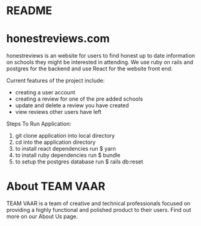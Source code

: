# README


# honestreviews.com

honestreviews is an website for users to find honest up to date information on schools they might be interested in attending. We use ruby on rails and postgres for the backend and use React for the website front end. 

Current features of the project include:
- creating a user account
- creating a review for one of the pre added schools
- update and delete a review you have created
- view reviews other users have left


Steps To Run Application: 

1. git clone application into local directory
2. cd into the application directory
3. to install react dependencies run $ yarn
4. to install ruby dependencies run $ bundle
5. to setup the postgres database run $ rails db:reset


# About TEAM VAAR 

TEAM VAAR is a team of creative and technical professionals focused on providing a highly functional and polished product to their users. Find out more on our About Us page. 